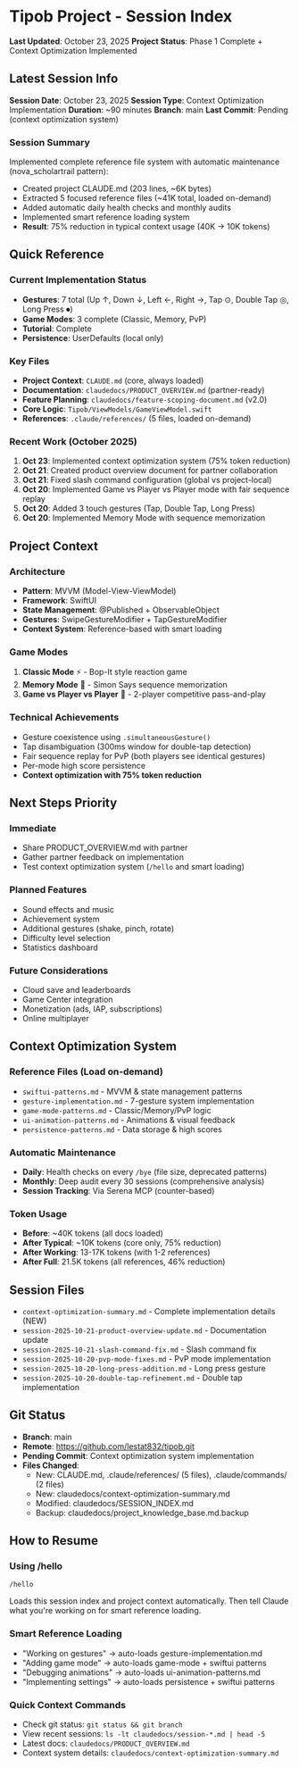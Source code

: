 # Tipob Project - Session Index

**Last Updated**: October 23, 2025
**Project Status**: Phase 1 Complete + Context Optimization Implemented

## Latest Session Info

**Session Date**: October 23, 2025
**Session Type**: Context Optimization Implementation
**Duration**: ~90 minutes
**Branch**: main
**Last Commit**: Pending (context optimization system)

### Session Summary
Implemented complete reference file system with automatic maintenance (nova_scholartrail pattern):
- Created project CLAUDE.md (203 lines, ~6K bytes)
- Extracted 5 focused reference files (~41K total, loaded on-demand)
- Added automatic daily health checks and monthly audits
- Implemented smart reference loading system
- **Result**: 75% reduction in typical context usage (40K → 10K tokens)

## Quick Reference

### Current Implementation Status
- **Gestures**: 7 total (Up ↑, Down ↓, Left ←, Right →, Tap ⊙, Double Tap ◎, Long Press ⏺)
- **Game Modes**: 3 complete (Classic, Memory, PvP)
- **Tutorial**: Complete
- **Persistence**: UserDefaults (local only)

### Key Files
- **Project Context**: `CLAUDE.md` (core, always loaded)
- **Documentation**: `claudedocs/PRODUCT_OVERVIEW.md` (partner-ready)
- **Feature Planning**: `claudedocs/feature-scoping-document.md` (v2.0)
- **Core Logic**: `Tipob/ViewModels/GameViewModel.swift`
- **References**: `.claude/references/` (5 files, loaded on-demand)

### Recent Work (October 2025)
1. **Oct 23**: Implemented context optimization system (75% token reduction)
2. **Oct 21**: Created product overview document for partner collaboration
3. **Oct 21**: Fixed slash command configuration (global vs project-local)
4. **Oct 20**: Implemented Game vs Player vs Player mode with fair sequence replay
5. **Oct 20**: Added 3 touch gestures (Tap, Double Tap, Long Press)
6. **Oct 20**: Implemented Memory Mode with sequence memorization

## Project Context

### Architecture
- **Pattern**: MVVM (Model-View-ViewModel)
- **Framework**: SwiftUI
- **State Management**: @Published + ObservableObject
- **Gestures**: SwipeGestureModifier + TapGestureModifier
- **Context System**: Reference-based with smart loading

### Game Modes
1. **Classic Mode** ⚡ - Bop-It style reaction game
2. **Memory Mode** 🧠 - Simon Says sequence memorization
3. **Game vs Player vs Player** 👥 - 2-player competitive pass-and-play

### Technical Achievements
- Gesture coexistence using `.simultaneousGesture()`
- Tap disambiguation (300ms window for double-tap detection)
- Fair sequence replay for PvP (both players see identical gestures)
- Per-mode high score persistence
- **Context optimization with 75% token reduction**

## Next Steps Priority

### Immediate
- Share PRODUCT_OVERVIEW.md with partner
- Gather partner feedback on implementation
- Test context optimization system (`/hello` and smart loading)

### Planned Features
- Sound effects and music
- Achievement system
- Additional gestures (shake, pinch, rotate)
- Difficulty level selection
- Statistics dashboard

### Future Considerations
- Cloud save and leaderboards
- Game Center integration
- Monetization (ads, IAP, subscriptions)
- Online multiplayer

## Context Optimization System

### Reference Files (Load on-demand)
- `swiftui-patterns.md` - MVVM & state management patterns
- `gesture-implementation.md` - 7-gesture system implementation
- `game-mode-patterns.md` - Classic/Memory/PvP logic
- `ui-animation-patterns.md` - Animations & visual feedback
- `persistence-patterns.md` - Data storage & high scores

### Automatic Maintenance
- **Daily**: Health checks on every `/bye` (file size, deprecated patterns)
- **Monthly**: Deep audit every 30 sessions (comprehensive analysis)
- **Session Tracking**: Via Serena MCP (counter-based)

### Token Usage
- **Before**: ~40K tokens (all docs loaded)
- **After Typical**: ~10K tokens (core only, 75% reduction)
- **After Working**: 13-17K tokens (with 1-2 references)
- **After Full**: 21.5K tokens (all references, 46% reduction)

## Session Files
- `context-optimization-summary.md` - Complete implementation details (NEW)
- `session-2025-10-21-product-overview-update.md` - Documentation update
- `session-2025-10-21-slash-command-fix.md` - Slash command fix
- `session-2025-10-20-pvp-mode-fixes.md` - PvP mode implementation
- `session-2025-10-20-long-press-addition.md` - Long press gesture
- `session-2025-10-20-double-tap-refinement.md` - Double tap implementation

## Git Status
- **Branch**: main
- **Remote**: https://github.com/lestat832/tipob.git
- **Pending Commit**: Context optimization system implementation
- **Files Changed**:
  - New: CLAUDE.md, .claude/references/ (5 files), .claude/commands/ (2 files)
  - New: claudedocs/context-optimization-summary.md
  - Modified: claudedocs/SESSION_INDEX.md
  - Backup: claudedocs/project_knowledge_base.md.backup

## How to Resume

### Using /hello
```
/hello
```
Loads this session index and project context automatically. Then tell Claude what you're working on for smart reference loading.

### Smart Reference Loading
- "Working on gestures" → auto-loads gesture-implementation.md
- "Adding game mode" → auto-loads game-mode + swiftui patterns
- "Debugging animations" → auto-loads ui-animation-patterns.md
- "Implementing settings" → auto-loads persistence + swiftui patterns

### Quick Context Commands
- Check git status: `git status && git branch`
- View recent sessions: `ls -lt claudedocs/session-*.md | head -5`
- Latest docs: `claudedocs/PRODUCT_OVERVIEW.md`
- Context system details: `claudedocs/context-optimization-summary.md`
